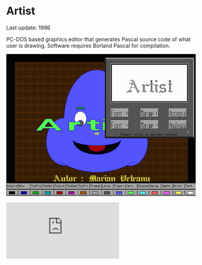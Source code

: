 Artist
======

Last update: 1996

PC-DOS based graphics editor that generates Pascal source code of what user is drawing.
Software requires Borland Pascal for compilation. 

![Artist](img/artist.png)

![Analytics](https://ga-beacon.appspot.com/UA-2402433-6/beacon.en.html)
